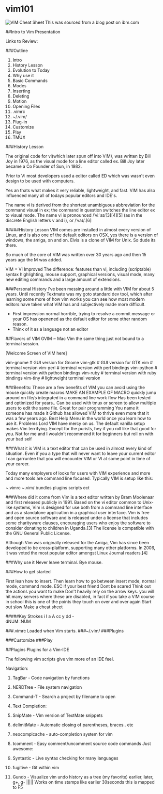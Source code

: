 vim101
======

![VIM Cheat Sheet](http://michael.peopleofhonoronly.com/vim/vim_cheat_sheet_for_programmers_screen.png)
This was sourced from a blog post on ibm.com

##Intro to Vim Presentation 

Links to Review:


###Outline
1. Intro
1. History Lesson
1. Evolution to Today
1. Why use it
1. Basic Commands
2. Modes
3. Inserting
4. Deleting
5. Motion
6. Opening Files
1. .vimrc
2. ~/.vim/
3. Plug-in
4. Customize
5. Play
6. TMUX


###History Lesson

The original code for vi(which later spun off into VIM), was written by Bill Joy in 1976, as the visual mode for a line editor called ex.
Bill Joy later became a Co Founder of Sun, in 1982.

Prior to VI most developers used a editor called ED which was wasn't even design to be used with computers.

Yes an thats what makes it very reliable, lightweight, and fast. VIM has also influenced many all of todays popular editors and IDE's.

The name vi is derived from the shortest unambiguous abbreviation for the command visual in ex; the command in question switches the line editor ex to visual mode. The name vi is pronounced /ˈviːˈaɪ/[3][4][5] (as in the discrete English letters v and i), or /ˈvaɪ/.[6]


#####History Lesson
VIM comes pre installed in almost every version of Linux, and is also one of the default editors on OSX, yes there is a version of windows, the amiga, on and on.
Elvis is a clone of VIM for Unix. So dude its there.

So much of the core of VIM was written over 30 years ago and then 15 years ago the M was added.

VIM = VI Improved
The difference: features than vi, including (scriptable) syntax highlighting, mouse support, graphical versions, visual mode, many new editing commands and a large amount of extensions.


###Personal History
I've been messing around a little with VIM for about 5 years. Until recently Textmate was my goto standard dev tool, which after learning some more of how vim works you can see how most modern editors have taken what VIM has and subjectively made more difficult.

- First impression normal horrible, trying to resolve a commit message or your OS has openened as the default editor for some other random reason.
- Think of it as a language not an editor


##Flavors of VIM 
GVIM ~ Mac Vim the same thing just not bound to a terminal session.


[Welcome Screen of VIM here]

vim-gnome        # GUI version for Gnome
vim-gtk          # GUI version for GTK
vim              # terminal version
vim-perl         # terminal version with perl bindings
vim-python       # terminal version with python bindings
vim-ruby         # terminal version with ruby bindings
vim-tiny         # lightweight terminal version 

###Benefits:
These are a few benefits of VIM
you can avoid using the mouse
quickly create macros MAKE AN EXAMPLE OF MACRO
quickly jump around on file/s
integrated in a command line work flow
Has been tested and optimized for years.. 
Can be used with tmux or screen to allow multiple users to edit the same file. Great for pair programming
You name it someone has made it
Github has allowed VIM to thrive even more that it was a few years ago.
Best Help Menu in the world once you learn how to use it.
Problems 
Lord VIM have mercy on us. 
The default vanilla setup makes Vim terrifying. Except for the purists, hey if you roll like that good for you. Not for me and I wouldn't recommend it for beginners
but roll on with your bad self


###What it is
VIM is a text editor that can be used in almost every kind of situation. Even if you a type that will never want to leave your current editor I can garruntee that
you will encounter VIM or VI at some point in time of your career. 

Today many employers of looks for users with VIM experience and more and more tools are command line focused. 
Typically VIM is setup like this:

~.vimrc
~.vim/
    bundles
    plugins
    scripts
    ect

###Where did it come from
Vim is a text editor written by Bram Moolenaar and first released publicly in 1991. Based on the vi editor common to Unix-like systems, Vim is designed for use both from a command line interface and as a standalone application in a graphical user interface. Vim is free and open source software and is released under a license that includes some charityware clauses, encouraging users who enjoy the software to consider donating to children in Uganda.[3] The license is compatible with the GNU General Public License.

Although Vim was originally released for the Amiga, Vim has since been developed to be cross-platform, supporting many other platforms. In 2006, it was voted the most popular editor amongst Linux Journal readers.[4]

###Why use it
Never leave terminal. Bye mouse.

###How to get started

First lean how to insert.
Then learn how to go between insert mode, normal mode, command mode.
ESC if your best friend
Dont be scared
Think out the actions you want to make
Don't heavily rely on the arrow keys. you will hit many servers where these are disabled,
in fact if you take a VIM course in school this is one of the points they touch on over and over again
Start out slow
Make a cheat sheet

#####Key Strokes
i
I
a
A
cc
y
dd -   
dNUM
:NUM

###.vimrc
Loaded when Vim starts.
###~/.vim/
###Plugins

###Customize
###Play


##Plugins
Plugins for a Vim-IDE

The following vim scripts give vim more of an IDE feel.

Navigation:

1. TagBar - Code navigation by functions
1. NERDTree - File system navigation
1. Command-T - Search a project by filename to open
1. Text Completion:
 
1. SnipMate - Vim version of TextMate snippets
1. delimitMate - Automatic closing of parentheses, braces.. etc
1. neocomplcache - auto-completion system for vim
1. tcomment - Easy comment/uncomment source code commands
 Just awesome:
 
1. Syntastic - Live syntax checking for many languages
1. fugitive - Git within vim
1. Gundo - Visualize vim undo history as a tree (my favorite) earlier, later, g+, g-  ||||| Works on time stamps like earlier 30seconds this is mapped to F5

